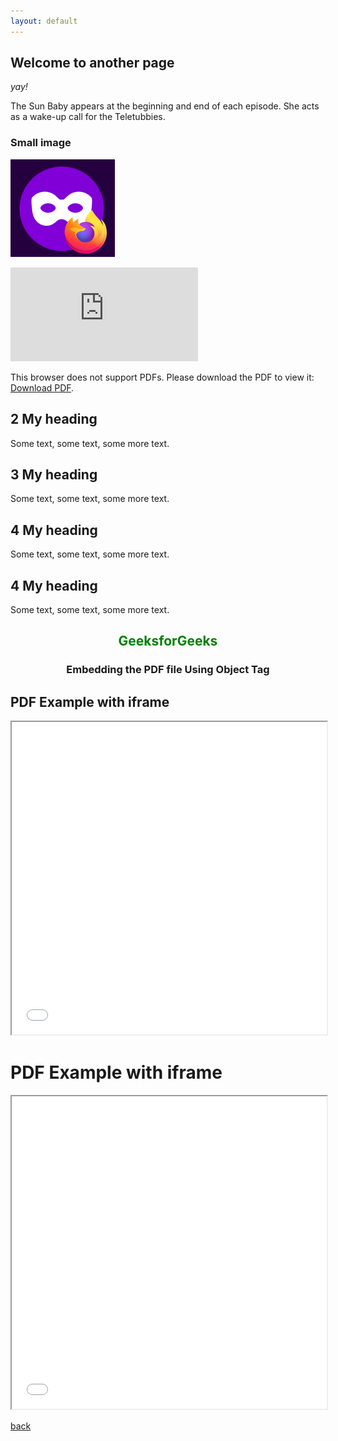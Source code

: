 ```yaml
---
layout: default
---
```


## **Welcome to another page**

_yay!_

The Sun Baby appears at the beginning and end of each episode. She acts as a wake-up call for the Teletubbies.

<!-- <embed src="https://cmscstar.github.io/Test_Project_Site/NEW_PDF.pdf" width="500" height="375" type="application/pdf"> -->

<!-- <embed src="https://github.com/cmscStar/Test_Project_Site/blob/main/NEW_PDF.pdf" type="application/pdf"> -->

<!-- ![Picture](https://cmscstar.github.io/Test_Project_Site/Picture.png)  -->
### Small image

![Picture](https://github.com/cmscStar/Test_Project_Site/blob/main/Picture.PNG)


<object data="https://github.com/cmscStar/Test_Project_Site/blob/main/NEW_PDF.pdf" type="application/pdf" width="700px" height="700px">
    <embed src="https://github.com/cmscStar/Test_Project_Site/blob/main/NEW_PDF.pdf">
        <p>This browser does not support PDFs. Please download the PDF to view it: <a href="https://github.com/cmscStar/Test_Project_Site/blob/main/NEW_PDF.pdf">Download PDF</a>.</p>
    </embed>
</object>

<!-- <object data="http://yoursite.com/the.pdf" type="application/pdf" width="700px" height="700px">
    <embed src="http://yoursite.com/the.pdf">
        <p>This browser does not support PDFs. Please download the PDF to view it: <a href="http://yoursite.com/the.pdf">Download PDF</a>.</p>
    </embed>
</object> -->

<!-- <div markdown="2">
<aside>
## 1 My heading
Some text, some text, some more text.
</aside>
</div> -->

<div>
<aside>
<h2>2 My heading</h2>
<p>Some text, some text, some more text.</p>
</aside>
</div>

<div class="aside">
<h2>3 My heading</h2>
<p>Some text, some text, some more text.</p>
</div>

<aside>
<h2>4 My heading</h2>
<p>Some text, some text, some more text.</p>
</aside>

<aside>
<h2>4 My heading</h2>
<p>Some text, some text, some more text.</p>
<body>
    <center>
        <h1 style="color: green">GeeksforGeeks</h1>
        <h3>Embedding the PDF file Using Object Tag</h3>
        <object data="https://github.com/cmscStar/Test_Project_Site/blob/main/NEW_PDF.pdf" 
                width="800" 
                height="500"> 
        </object>
    </center>
    <h1>PDF Example with iframe</h1>
      <iframe src="/NEW_PDF.pdf" width="100%" height="500px">
      </iframe>
</body>  
</aside>

<h1>PDF Example with iframe</h1>
      <iframe src="/NEW_PDF.pdf" width="100%" height="500px">
      </iframe>

<!-- <div class="aside" markdown="1">
## 5 My heading
Some text, some text, some more text.
</div> -->




[back](./)
